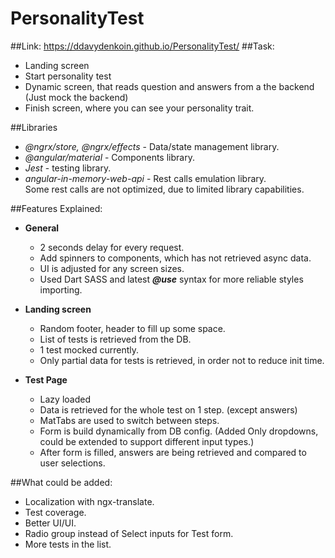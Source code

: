 # PersonalityTest
##Link:
https://ddavydenkoin.github.io/PersonalityTest/
##Task:
- Landing screen
- Start personality test
- Dynamic screen, that reads question and answers from a the backend (Just mock the backend)
- Finish screen, where you can see your personality trait.

##Libraries

- *@ngrx/store, @ngrx/effects* - Data/state management library.
- *@angular/material* - Components library.
- *Jest* - testing library.
- *angular-in-memory-web-api* - Rest calls emulation library. <br>Some rest calls are not optimized, due to limited library capabilities.

##Features Explained:
- **General**
  - 2 seconds delay for every request.
  - Add spinners to components, which has not retrieved async data.
  - UI is adjusted for any screen sizes.
  - Used Dart SASS and latest ***@use*** syntax for more reliable styles importing.

- **Landing screen**
  - Random footer, header to fill up some space.
  - List of tests is retrieved from the DB.
  - 1 test mocked currently. 
  - Only partial data for tests is retrieved, in order not to reduce init time.
- **Test Page**
  - Lazy loaded
  - Data is retrieved for the whole test on 1 step. (except answers)
  - MatTabs are used to switch between steps.
  - Form is build dynamically from DB config. (Added Only dropdowns, could be extended to support different input types.)
  - After form is filled, answers are being retrieved and compared to user selections.

##What could be added:

- Localization with ngx-translate.
- Test coverage.
- Better UI/UI.
- Radio group instead of Select inputs for Test form.
- More tests in the list.
